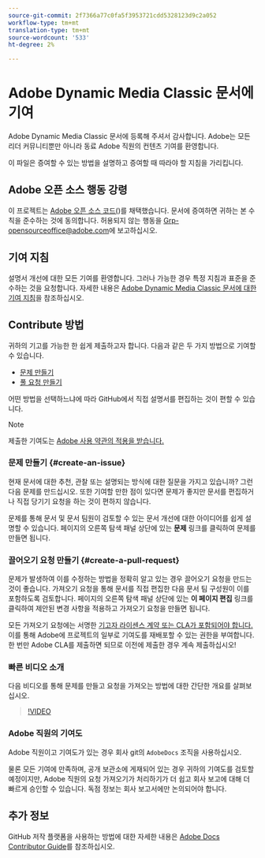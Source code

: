 ```yaml
---
source-git-commit: 2f7366a77c0fa5f3953721cdd5328123d9c2a052
workflow-type: tm+mt
translation-type: tm+mt
source-wordcount: '533'
ht-degree: 2%

---
```

# Adobe Dynamic Media Classic 문서에 기여

Adobe Dynamic Media Classic 문서에 등록해 주셔서 감사합니다. Adobe는 모든 리더 커뮤니티뿐만 아니라 동료 Adobe 직원의 컨텐츠 기여를 환영합니다.

이 파일은 증여할 수 있는 방법을 설명하고 증여할 때 따라야 할 지침을 가리킵니다.

## Adobe 오픈 소스 행동 강령

이 프로젝트는 [Adobe 오픈 소스 코드(](code-of-conduct.md))를 채택했습니다. 문서에 증여하면 귀하는 본 수칙을 준수하는 것에 동의합니다. 허용되지 않는 행동을 [Grp-opensourceoffice@adobe.com](mailto:Grp-opensourceoffice@adobe.com)에 보고하십시오.

## 기여 지침

설명서 개선에 대한 모든 기여를 환영합니다. 그러나 가능한 경우 특정 지침과 표준을 준수하는 것을 요청합니다. 자세한 내용은 [Adobe Dynamic Media Classic 문서에 대한 기여 지침](guidelines.md)을 참조하십시오.

## Contribute 방법

귀하의 기고를 가능한 한 쉽게 제출하고자 합니다. 다음과 같은 두 가지 방법으로 기여할 수 있습니다.

* [문제 만들기](#create-an-issue)
* [풀 요청 만들기](#create-a-pull-request)

어떤 방법을 선택하느냐에 따라 GitHub에서 직접 설명서를 편집하는 것이 편할 수 있습니다.

>[!NOTE]
>
>제출한 기여도는 [Adobe 사용 약관의 적용을 받습니다.](https://www.adobe.com/legal/terms.html)

### 문제 만들기 {#create-an-issue}

현재 문서에 대한 추천, 관찰 또는 설명되는 방식에 대한 질문을 가지고 있습니까? 그런 다음 문제를 만드십시오. 또한 기여할 만한 점이 있다면 문제가 좋지만 문서를 편집하거나 직접 당기기 요청을 하는 것이 편하지 않습니다.

문제를 통해 문서 및 문서 팀원이 검토할 수 있는 문서 개선에 대한 아이디어를 쉽게 설명할 수 있습니다. 페이지의 오른쪽 탐색 패널 상단에 있는 **문제** 링크를 클릭하여 문제를 만들면 됩니다.

### 끌어오기 요청 만들기 {#create-a-pull-request}

문제가 발생하여 이를 수정하는 방법을 정확히 알고 있는 경우 끌어오기 요청을 만드는 것이 좋습니다. 가져오기 요청을 통해 문서를 직접 편집한 다음 문서 팀 구성원이 이를 포함하도록 검토합니다. 페이지의 오른쪽 탐색 패널 상단에 있는 **이 페이지 편집** 링크를 클릭하여 제안된 변경 사항을 적용하고 가져오기 요청을 만들면 됩니다.

모든 가져오기 요청에는 서명한 [기고자 라이센스 계약 또는 CLA가 포함되어야 합니다.](https://opensource.adobe.com/cla.html)  이를 통해 Adobe에 프로젝트의 일부로 기여도를 재배포할 수 있는 권한을 부여합니다. 한 번만 Adobe CLA를 제출하면 되므로 이전에 제출한 경우 계속 제출하십시오!

### 빠른 비디오 소개

다음 비디오를 통해 문제를 만들고 요청을 가져오는 방법에 대한 간단한 개요를 살펴보십시오.

>[!VIDEO](https://video.tv.adobe.com/v/27069)

### Adobe 직원의 기여도

Adobe 직원이고 기여도가 있는 경우 회사 git의 `AdobeDocs` 조직을 사용하십시오.

물론 모든 기여에 만족하며, 공개 보관소에 게재되어 있는 경우 귀하의 기여도를 검토할 예정이지만, Adobe 직원의 요청 가져오기가 처리하기가 더 쉽고 회사 보고에 대해 더 빠르게 승인할 수 있습니다. 독점 정보는 회사 보고서에만 논의되어야 합니다.

## 추가 정보

GitHub 저작 플랫폼을 사용하는 방법에 대한 자세한 내용은 [Adobe Docs Contributor Guide](https://experienceleague.adobe.com/docs/contributor/contributor-guide/introduction.html)를 참조하십시오.
